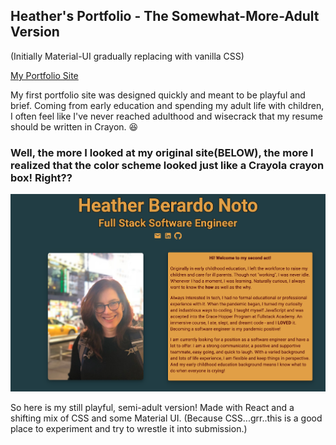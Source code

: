 ## Heather's Portfolio - The Somewhat-More-Adult Version

(Initially Material-UI gradually replacing with vanilla CSS)

[My Portfolio Site](https://heather-berardo-noto.netlify.app/)

My first portfolio site was designed quickly and meant to be playful and brief. Coming from early education and spending my adult life with children, I often feel like I've never reached adulthood and wisecrack that my resume should be written in Crayon. :laughing:

### Well, the more I looked at my original site(BELOW), the more I realized that the color scheme looked just like a Crayola crayon box! Right??

![original portfolio site](src/images/firstPage.png)

So here is my still playful, semi-adult version!
Made with React and a shifting mix of CSS and some Material UI. (Because CSS...grr..this is a good place to experiment and try to wrestle it into submission.)
